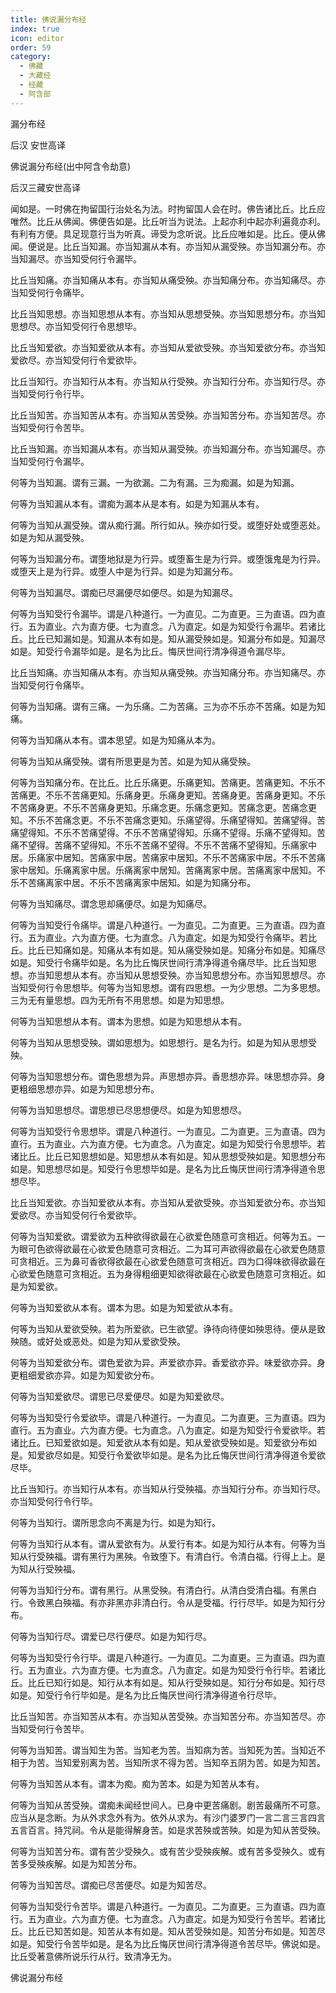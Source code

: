 ```yaml
---
title: 佛说漏分布经
index: true
icon: editor
order: 59
category:
  - 佛藏
  - 大藏经
  - 经藏
  - 阿含部
---
```


  漏分布经  

后汉 安世高译  

佛说漏分布经(出中阿含令劫意)  

后汉三藏安世高译  

闻如是。一时佛在拘留国行治处名为法。时拘留国人会在时。佛告诸比丘。比丘应唯然。比丘从佛闻。佛便告如是。比丘听当为说法。上起亦利中起亦利遍竟亦利。有利有方便。具足现意行当为听真。谛受为念听说。比丘应唯如是。比丘。便从佛闻。便说是。比丘当知漏。亦当知漏从本有。亦当知从漏受殃。亦当知漏分布。亦当知漏尽。亦当知受何行令漏毕。  

比丘当知痛。亦当知痛从本有。亦当知从痛受殃。亦当知痛分布。亦当知痛尽。亦当知受何行令痛毕。  

比丘当知思想。亦当知思想从本有。亦当知从思想受殃。亦当知思想分布。亦当知思想尽。亦当知受何行令思想毕。  

比丘当知爱欲。亦当知爱欲从本有。亦当知从爱欲受殃。亦当知爱欲分布。亦当知爱欲尽。亦当知受何行令爱欲毕。  

比丘当知行。亦当知行从本有。亦当知从行受殃。亦当知行分布。亦当知行尽。亦当知受何行令行毕。  

比丘当知苦。亦当知苦从本有。亦当知从苦受殃。亦当知苦分布。亦当知苦尽。亦当知受何行令苦毕。  

比丘当知漏。亦当知漏从本有。亦当知从漏受殃。亦当知漏分布。亦当知漏尽。亦当知受何行令漏毕。  

何等为当知漏。谓有三漏。一为欲漏。二为有漏。三为痴漏。如是为知漏。  

何等为当知漏从本有。谓痴为漏本从是本有。如是为知漏从本有。  

何等为当知从漏受殃。谓从痴行漏。所行如从。殃亦如行受。或堕好处或堕恶处。如是为知从漏受殃。  

何等为当知漏分布。谓堕地狱是为行异。或堕畜生是为行异。或堕饿鬼是为行异。或堕天上是为行异。或堕人中是为行异。如是为知漏分布。  

何等为当知漏尽。谓痴已尽漏便尽如便尽。如是为知漏尽。  

何等为当知受行令漏毕。谓是八种道行。一为直见。二为直更。三为直语。四为直行。五为直业。六为直方便。七为直念。八为直定。如是为知受行令漏毕。若诸比丘。比丘已知漏如是。知漏从本有如是。知从漏受殃如是。知漏分布如是。知漏尽如是。知受行令漏毕如是。是名为比丘。悔厌世间行清净得道令漏尽毕。  

比丘当知痛。亦当知痛从本有。亦当知从痛受殃。亦当知痛分布。亦当知痛尽。亦当知受何行令痛毕。  

何等为当知痛。谓有三痛。一为乐痛。二为苦痛。三为亦不乐亦不苦痛。如是为知痛。  

何等为当知痛从本有。谓本思望。如是为知痛从本为。  

何等为当知从痛受殃。谓有所思更是为苦。如是为知从痛受殃。  

何等为当知痛分布。在比丘。比丘乐痛更。乐痛更知。苦痛更。苦痛更知。不乐不苦痛更。不乐不苦痛更知。乐痛身更。乐痛身更知。苦痛身更。苦痛身更知。不乐不苦痛身更。不乐不苦痛身更知。乐痛念更。乐痛念更知。苦痛念更。苦痛念更知。不乐不苦痛念更。不乐不苦痛念更知。乐痛望得。乐痛望得知。苦痛望得。苦痛望得知。不乐不苦痛望得。不乐不苦痛望得知。乐痛不望得。乐痛不望得知。苦痛不望得。苦痛不望得知。不乐不苦痛不望得。不乐不苦痛不望得知。乐痛家中居。乐痛家中居知。苦痛家中居。苦痛家中居知。不乐不苦痛家中居。不乐不苦痛家中居知。乐痛离家中居。乐痛离家中居知。苦痛离家中居。苦痛离家中居知。不乐不苦痛离家中居。不乐不苦痛离家中居知。如是为知痛分布。  

何等为当知痛尽。谓念思却痛便尽。如是为知痛尽。  

何等为当知受行令痛毕。谓是八种道行。一为直见。二为直更。三为直语。四为直行。五为直业。六为直方便。七为直念。八为直定。如是为知受行令痛毕。若比丘。比丘已知痛如是。知痛从本有如是。知从痛受殃如是。知痛分布如是。知痛尽如是。知受行令痛毕如是。名为比丘悔厌世间行清净得道令痛尽毕。比丘当知思想。亦当知思想从本有。亦当知从思想受殃。亦当知思想分布。亦当知思想尽。亦当知受何行令思想毕。何等为当知思想。谓有四思想。一为少思想。二为多思想。三为无有量思想。四为无所有不用思想。如是为知思想。  

何等为当知思想从本有。谓本为思想。如是为知思想从本有。  

何等为当知从思想受殃。谓如思想为。如思想行。是名为行。如是为知从思想受殃。  

何等为当知思想分布。谓色思想为异。声思想亦异。香思想亦异。味思想亦异。身更粗细思想亦异。如是为知思想分布。  

何等为当知思想尽。谓思想已尽思想便尽。如是为知思想尽。  

何等为当知受行令思想毕。谓是八种道行。一为直见。二为直更。三为直语。四为直行。五为直业。六为直方便。七为直念。八为直定。如是为知受行令思想毕。若诸比丘。比丘已知思想如是。知思想从本有如是。知从思想受殃如是。知思想分布如是。知思想尽如是。知受行令思想毕如是。是名为比丘悔厌世间行清净得道令思想尽毕。  

比丘当知爱欲。亦当知爱欲从本有。亦当知从爱欲受殃。亦当知爱欲分布。亦当知爱欲尽。亦当知受何行令爱欲毕。  

何等为当知爱欲。谓爱欲为五种欲得欲最在心欲爱色随意可贪相近。何等为五。一为眼可色欲得欲最在心欲爱色随意可贪相近。二为耳可声欲得欲最在心欲爱色随意可贪相近。三为鼻可香欲得欲最在心欲爱色随意可贪相近。四为口得味欲得欲最在心欲爱色随意可贪相近。五为身得粗细更知欲得欲最在心欲爱色随意可贪相近。如是为知爱欲。  

何等为当知爱欲从本有。谓本为思。如是为知爱欲从本有。  

何等为当知从爱欲受殃。若为所爱欲。已生欲望。诤待向待便如殃思待。便从是致殃随。或好处或恶处。如是为知从爱欲受殃。  

何等为当知爱欲分布。谓色爱欲为异。声爱欲亦异。香爱欲亦异。味爱欲亦异。身更粗细爱欲亦异。如是为知爱欲分布。  

何等为当知爱欲尽。谓思已尽爱便尽。如是为知爱欲尽。  

何等为当知受行令爱欲毕。谓是八种道行。一为直见。二为直更。三为直语。四为直行。五为直业。六为直方便。七为直念。八为直定。如是为知受行令爱欲毕。若诸比丘。已知爱欲如是。知爱欲从本有如是。知从爱欲受殃如是。知爱欲分布如是。知爱欲尽如是。知受行令爱欲毕如是。是名为比丘悔厌世间行清净得道令爱欲尽毕。  

比丘当知行。亦当知行从本有。亦当知从行受殃福。亦当知行分布。亦当知行尽。亦当知受何行令行毕。  

何等为当知行。谓所思念向不离是为行。如是为知行。  

何等为当知行从本有。谓从爱欲有为。从爱行有本。如是为知行从本有。何等为当知从行受殃福。谓有黑行为黑殃。令致堕下。有清白行。令清白福。行得上上。是为知从行受殃福。  

何等为当知行分布。谓有黑行。从黑受殃。有清白行。从清白受清白福。有黑白行。令致黑白殃福。有亦非黑亦非清白行。令从是受福。行行尽毕。如是为知行分布。  

何等为当知行尽。谓爱已尽行便尽。如是为知行尽。  

何等为当知受行令行毕。谓是八种道行。一为直见。二为直更。三为直语。四为直行。五为直业。六为直方便。七为直念。八为直定。如是为知受行令行毕。若诸比丘。比丘已知行如是。知行从本有如是。知从行受殃如是。知行分布如是。知行尽如是。知受行令行毕如是。是名为比丘悔厌世间行清净得道令行尽毕。  

比丘当知苦。亦当知苦从本有。亦当知从苦受殃。亦当知苦分布。亦当知苦尽。亦当知受何行令苦毕。  

何等为当知苦。谓当知生为苦。当知老为苦。当知病为苦。当知死为苦。当知近不相于为苦。当知爱别离为苦。当知所求不得为苦。当知卒五阴为苦。如是为知苦。  

何等为当知苦从本有。谓本为痴。痴为苦本。如是为知苦从本有。  

何等为当知从苦受殃。谓痴未闻经世间人。已身中更苦痛剧。剧苦最痛所不可意。应当从是念断。为从外求念外有为。依外从求为。有沙门婆罗门一言二言三言四言五言百言。持咒祠。令从是能得解身苦。如是求苦殃或苦殃。如是为知从苦受殃。  

何等为当知苦分布。谓有苦少受殃久。或有苦少受殃疾解。或有苦多受殃久。或有苦多受殃疾解。如是为知苦分布。  

何等为当知苦尽。谓痴已尽苦便尽。如是为知苦尽。  

何等为当知受行令苦毕。谓是八种道行。一为直见。二为直更。三为直语。四为直行。五为直业。六为直方便。七为直念。八为直定。如是为知受行令苦毕。若诸比丘。比丘已知苦如是。知苦从本有如是。知从苦受殃如是。知苦分布如是。知苦尽如是。知受行令苦毕如是。是名为比丘悔厌世间行清净得道令苦尽毕。佛说如是。比丘受著意佛所说乐行从行。致清净无为。  

佛说漏分布经  
